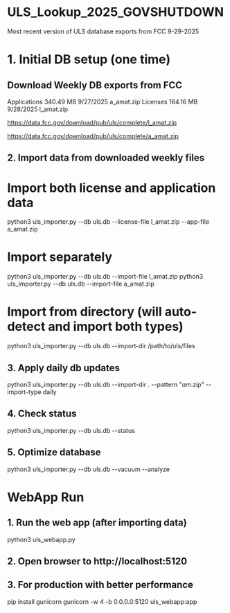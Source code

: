 # ULS_Lookup_2025_GOVSHUTDOWN
Most recent version of ULS database exports from FCC 9-29-2025

# 1. Initial DB setup (one time)
## Download Weekly DB exports from FCC
Applications 	340.49 MB 	9/27/2025 a_amat.zip
Licenses 	164.16 MB 	9/28/2025 l_amat.zip

https://data.fcc.gov/download/pub/uls/complete/l_amat.zip

https://data.fcc.gov/download/pub/uls/complete/a_amat.zip
## 2. Import data from downloaded weekly files
# Import both license and application data
python3 uls_importer.py --db uls.db --license-file l_amat.zip --app-file a_amat.zip

# Import separately
python3 uls_importer.py --db uls.db --import-file l_amat.zip
python3 uls_importer.py --db uls.db --import-file a_amat.zip

# Import from directory (will auto-detect and import both types)
python3 uls_importer.py --db uls.db --import-dir /path/to/uls/files



## 3. Apply daily db updates
python3 uls_importer.py --db uls.db --import-dir . --pattern "*_am_*.zip" --import-type daily


## 4. Check status
python3 uls_importer.py --db uls.db --status

## 5. Optimize database
python3 uls_importer.py --db uls.db --vacuum --analyze

# WebApp Run 

## 1. Run the web app (after importing data)
python3 uls_webapp.py

## 2. Open browser to http://localhost:5120

## 3. For production with better performance
pip install gunicorn
gunicorn -w 4 -b 0.0.0.0:5120 uls_webapp:app




